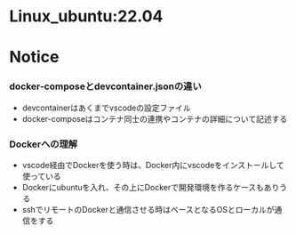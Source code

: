 # Linux_ubuntu:22.04
# Notice
### docker-composeとdevcontainer.jsonの違い
* devcontainerはあくまでvscodeの設定ファイル
* docker-composeはコンテナ同士の連携やコンテナの詳細について記述する
### Dockerへの理解
* vscode経由でDockerを使う時は、Docker内にvscodeをインストールして使っている
* Dockerにubuntuを入れ、その上にDockerで開発環境を作るケースもありうる
* sshでリモートのDockerと通信させる時はベースとなるOSとローカルが通信をする
